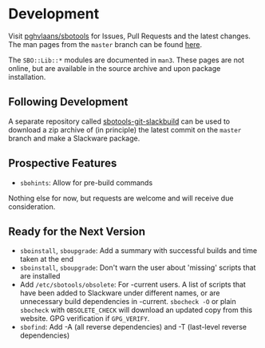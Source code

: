 # Development

Visit [pghvlaans/sbotools](https://github.com/pghvlaans/sbotools) for Issues, Pull Requests and the latest changes. The man pages from the `master` branch can be found [here](/sbotools/man/post-release/).

The `SBO::Lib::*` modules are documented in `man3`. These pages are not online, but are available in the source archive and upon package installation.

## Following Development

A separate repository called [sbotools-git-slackbuild](https://github.com/pghvlaans/sbotools-git-slackbuild) can be used to download a zip archive of (in principle) the latest commit on the `master` branch and make a Slackware package.

## Prospective Features

* `sbohints`: Allow for pre-build commands

Nothing else for now, but requests are welcome and will receive due consideration.

## Ready for the Next Version

* `sboinstall`, `sboupgrade`: Add a summary with successful builds and time taken at the end
* `sboinstall`, `sboupgrade`: Don't warn the user about 'missing' scripts that are installed
* Add `/etc/sbotools/obsolete`: For -current users. A list of scripts that have been added to Slackware under different names, or are unnecessary build dependencies in -current. `sbocheck -O` or plain `sbocheck` with `OBSOLETE_CHECK` will download an updated copy from this website. GPG verification if `GPG_VERIFY`.
* `sbofind`: Add -A (all reverse dependencies) and -T (last-level reverse dependencies)
